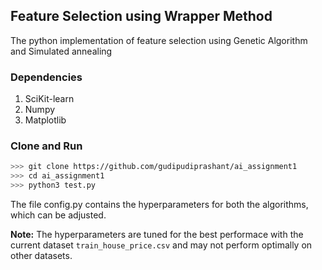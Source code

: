 ## Feature Selection using Wrapper Method
The python implementation of feature selection using Genetic Algorithm and Simulated annealing

### Dependencies
1. SciKit-learn
2. Numpy
3. Matplotlib

### Clone and Run
```bash
>>> git clone https://github.com/gudipudiprashant/ai_assignment1
>>> cd ai_assignment1
>>> python3 test.py
```

The file config.py contains the hyperparameters for both the algorithms, which can be adjusted.

**Note:** The hyperparameters are tuned for the best performace with the current dataset `train_house_price.csv` and may not perform optimally on other datasets.